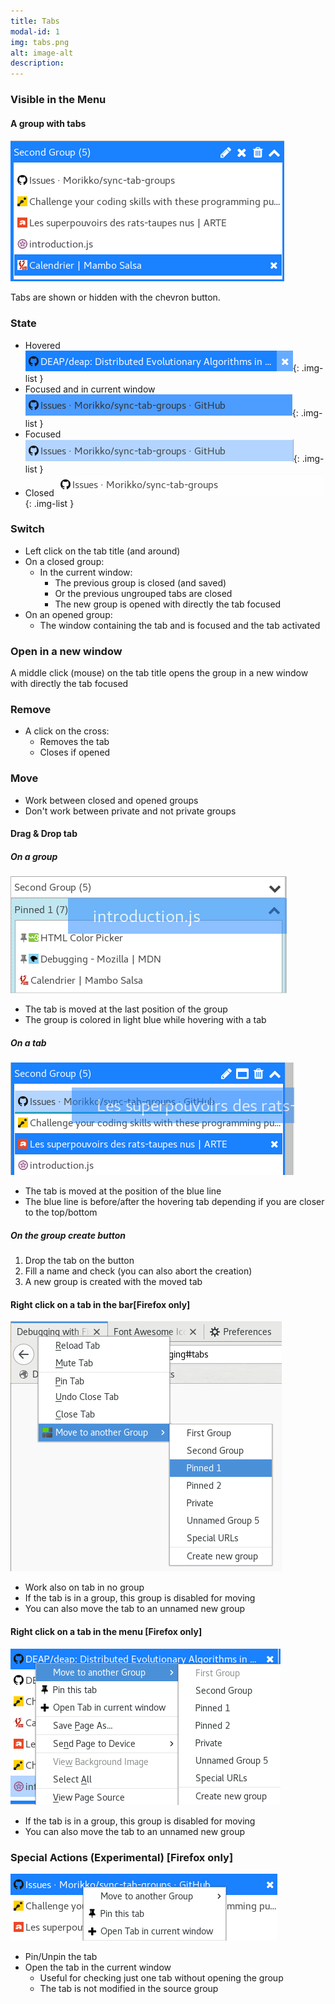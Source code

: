```yaml
---
title: Tabs
modal-id: 1
img: tabs.png
alt: image-alt
description:
---
```

### Visible in the Menu

#### A group with tabs
![Group with tabs](img/guide/groups/group_tabs_hovered.png)

Tabs are shown or hidden with the chevron button.

### State
- Hovered
![Tab hovered](img/guide/tabs/tab_hovered.png){: .img-list } 
- Focused and in current window
![Tab current](img/guide/tabs/tab_current.png){: .img-list } 
- Focused
![Tab focused](img/guide/tabs/tab_focused.png){: .img-list } 
- Closed 
![Tab closed](img/guide/tabs/tab_closed.png){: .img-list } 

### Switch
  - Left click on the tab title (and around)
  - On a closed group:
    - In the current window:
      - The previous group is closed (and saved)
      - Or the previous ungrouped tabs are closed
      - The new group is opened with directly  the tab focused
  - On an opened group:
    - The window containing the tab and is focused and the tab activated

### Open in a new window
A middle click (mouse) on the  tab title opens the group in a new window with directly the tab focused

### Remove
- A click on the cross:
  - Removes the tab 
  - Closes if opened

### Move
 - Work between closed and opened groups
 - Don't work between private and not private groups

#### Drag & Drop tab

##### On a group
![Drag & Drop on a group](img/guide/tabs/tab_drag_group.png)

 - The tab is moved at the last position of the group
 - The group is colored in light blue while hovering with a tab

##### On a tab
![Drag & Drop on a tab](img/guide/tabs/tab_drag_tab.png)

 - The tab is moved at the position of the blue line
 - The blue line is before/after the hovering tab depending if you are closer to the top/bottom

##### On the group create button
 1. Drop the tab on the button
 2. Fill a name and check (you can also abort the creation)
 3. A new group is created with the moved tab

#### Right click on a tab in the bar[Firefox only]
![Drag & Drop on a tab](img/guide/tabs/tab_move_tabbar.png)
 
 - Work also on tab in no group
 - If the tab is in a group, this group is disabled for moving
 - You can also move the tab to an unnamed new group


#### Right click on a tab in the menu [Firefox only]
![Drag & Drop on a tab](img/guide/tabs/tab_move_menu.png)

  - If the tab is in a group, this group is disabled for moving
  - You can also move the tab to an unnamed new group

### Special Actions (Experimental) [Firefox only]
 ![Drag & Drop on a tab](img/guide/tabs/tab_actions.png)
 
 - Pin/Unpin the tab
 - Open the tab in the current window
   - Useful for checking just one tab without opening the group
   - The tab is not modified in the source group
